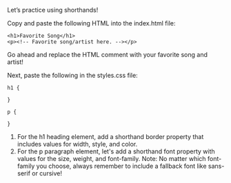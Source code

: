 Let’s practice using shorthands!

Copy and paste the following HTML into the index.html file:
```
<h1>Favorite Song</h1>
<p><!-- Favorite song/artist here. --></p>
```
Go ahead and replace the HTML comment with your favorite song and artist!

Next, paste the following in the styles.css file:
```
h1 {

}

p {

}
```
1. For the h1 heading element, add a shorthand border property that includes values for width, style, and color.
2. For the p paragraph element, let's add a shorthand font property with values for the size, weight, and font-family.
Note: No matter which font-family you choose, always remember to include a fallback font like sans-serif or cursive!
